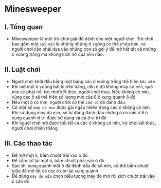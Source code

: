 # Minesweeper

## I. Tổng quan
* Minesweeper là một trò chơi giải đố dành cho một người chơi. Trò chơi bao gồm một `baĩ mìn` là những những ô vuông có thể chứa mìn, và người chơi cần phải dựa vào những con số gợi ý để mở hết tất cả những ô vuông trống mà không kích nổ quả mìn nào. 

## II. Luật chơi
* Người chơi khởi đầu bằng một bảng các ô vuông trống thể hiện `bãi mìn`
* Khi mở một ô vuông bất kì trên bảng, nếu ô đó không may có mìn, quả mìn sẽ phát nổ, trò chơi kết thúc, người chơi thua. Nếu không có mìn, vùng các ô sẽ thể hiện số lượng mìn của 8 ô xung quanh ô đó. 
* Nếu một ô có mìn, người chơi có thể `cắm cờ` để đánh dấu. 
* Có một số `máy dò mìn` được gài ngẫu nhiên trong các ô không có mìn. Khi sử dụng máy dò mìn, sẽ tự động đánh dấu những ô có mìn ở 8 ô xung quanh vị trí được sử dụng và cả ở vị trí đó. 
* Khi người chơi mở được hết tất cả các ô không có mìn, trò chơi kết thúc, người chơi chiến thắng. 

## III. Các thao tác
* Để mở một ô, bấm chuột trái vào ô đó.
* Để cắm cờ tại một ô, bấm chuột phải vào ô đó.
* Sau khi xung quanh một ô đã đánh dấu đủ số mìn, có thể bấm chuột giữa để mở tất cả các ô còn lại xung quanh. 
* Để dùng `máy dò mìn` chọn biểu tượng máy dò mìn rôi kích chuột trái vào ô cần dò. 